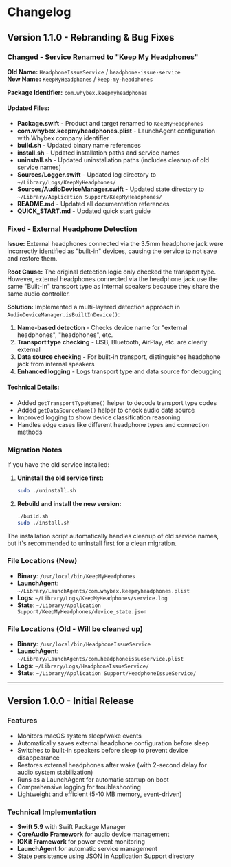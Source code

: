 # Changelog

## Version 1.1.0 - Rebranding & Bug Fixes

### Changed - Service Renamed to "Keep My Headphones"

**Old Name:** `HeadphoneIssueService` / `headphone-issue-service`  
**New Name:** `KeepMyHeadphones` / `keep-my-headphones`

**Package Identifier:** `com.whybex.keepmyheadphones`

#### Updated Files:
- **Package.swift** - Product and target renamed to `KeepMyHeadphones`
- **com.whybex.keepmyheadphones.plist** - LaunchAgent configuration with Whybex company identifier
- **build.sh** - Updated binary name references
- **install.sh** - Updated installation paths and service names
- **uninstall.sh** - Updated uninstallation paths (includes cleanup of old service names)
- **Sources/Logger.swift** - Updated log directory to `~/Library/Logs/KeepMyHeadphones/`
- **Sources/AudioDeviceManager.swift** - Updated state directory to `~/Library/Application Support/KeepMyHeadphones/`
- **README.md** - Updated all documentation references
- **QUICK_START.md** - Updated quick start guide

### Fixed - External Headphone Detection

**Issue:** External headphones connected via the 3.5mm headphone jack were incorrectly identified as "built-in" devices, causing the service to not save and restore them.

**Root Cause:** The original detection logic only checked the transport type. However, external headphones connected via the headphone jack use the same "Built-In" transport type as internal speakers because they share the same audio controller.

**Solution:** Implemented a multi-layered detection approach in `AudioDeviceManager.isBuiltInDevice()`:

1. **Name-based detection** - Checks device name for "external headphones", "headphones", etc.
2. **Transport type checking** - USB, Bluetooth, AirPlay, etc. are clearly external
3. **Data source checking** - For built-in transport, distinguishes headphone jack from internal speakers
4. **Enhanced logging** - Logs transport type and data source for debugging

#### Technical Details:
- Added `getTransportTypeName()` helper to decode transport type codes
- Added `getDataSourceName()` helper to check audio data source
- Improved logging to show device classification reasoning
- Handles edge cases like different headphone types and connection methods

### Migration Notes

If you have the old service installed:

1. **Uninstall the old service first:**
   ```bash
   sudo ./uninstall.sh
   ```

2. **Rebuild and install the new version:**
   ```bash
   ./build.sh
   sudo ./install.sh
   ```

The installation script automatically handles cleanup of old service names, but it's recommended to uninstall first for a clean migration.

### File Locations (New)

- **Binary**: `/usr/local/bin/KeepMyHeadphones`
- **LaunchAgent**: `~/Library/LaunchAgents/com.whybex.keepmyheadphones.plist`
- **Logs**: `~/Library/Logs/KeepMyHeadphones/service.log`
- **State**: `~/Library/Application Support/KeepMyHeadphones/device_state.json`

### File Locations (Old - Will be cleaned up)

- **Binary**: `/usr/local/bin/HeadphoneIssueService`
- **LaunchAgent**: `~/Library/LaunchAgents/com.headphoneissueservice.plist`
- **Logs**: `~/Library/Logs/HeadphoneIssueService/`
- **State**: `~/Library/Application Support/HeadphoneIssueService/`

---

## Version 1.0.0 - Initial Release

### Features

- Monitors macOS system sleep/wake events
- Automatically saves external headphone configuration before sleep
- Switches to built-in speakers before sleep to prevent device disappearance
- Restores external headphones after wake (with 2-second delay for audio system stabilization)
- Runs as a LaunchAgent for automatic startup on boot
- Comprehensive logging for troubleshooting
- Lightweight and efficient (5-10 MB memory, event-driven)

### Technical Implementation

- **Swift 5.9** with Swift Package Manager
- **CoreAudio Framework** for audio device management
- **IOKit Framework** for power event monitoring
- **LaunchAgent** for automatic service management
- State persistence using JSON in Application Support directory

